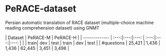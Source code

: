 # PeRACE-dataset
Persian automatic translation of RACE dataset (multiple-choice machine reading comprehension dataset) using GNMT


|     Dataset   |  PeRACE-M |   PeRACE-H  |
| ------------- | :---:|:---:|:---: | :---:|:---:|:---: |
|   |  train|   dev  | test   |   train  | dev | test  |
| #questions    | 25,421 | 1,436  | 1,436  |  62,445 | 3,451 | 3,498  |
